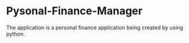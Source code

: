 # Pysonal-Finance-Manager
The application is a personal finance application being created by using python.
